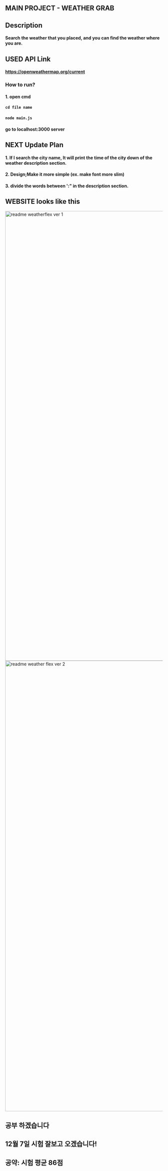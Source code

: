 ## MAIN PROJECT - WEATHER GRAB

## Description
#### Search the weather that you placed, and you can find the weather where you are.


## USED API Link
#### https://openweathermap.org/current

### How to run?

#### 1. open cmd
#### `cd file name`
#### `node main.js`
#### go to localhost:3000 server


## NEXT Update Plan
#### 1. If I search the city name, It will print the time of the city down of the weather description section.
#### 2. Design;Make it more simple (ex. make font more slim)
#### 3. divide the words between ':" in the description section.


## WEBSITE looks like this

<img width="1437" alt="readme weatherflex ver 1 " src="https://user-images.githubusercontent.com/57825621/99903942-fea3c280-2d0a-11eb-9eb4-ae889bdf369e.png">

<img width="1440" alt="readme weather flex ver 2" src="https://user-images.githubusercontent.com/57825621/99903938-fc416880-2d0a-11eb-8c3e-176cd6c762fc.png">



## 공부 하겠습니다
## 12월 7일 시험 잘보고 오겠습니다!
## 공약: 시험 평균 86점 
